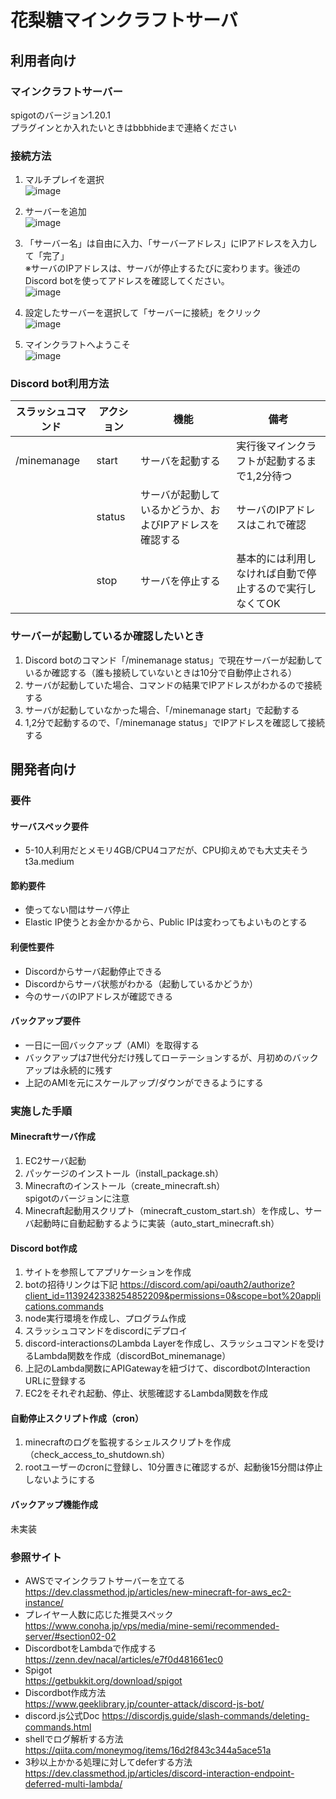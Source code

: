 # 花梨糖マインクラフトサーバ

## 利用者向け
### マインクラフトサーバー
spigotのバージョン1.20.1  
プラグインとか入れたいときはbbbhideまで連絡ください

### 接続方法
1. マルチプレイを選択  
![image](https://github.com/hideBBBtec/karinto_minecraft/assets/54278033/52ebdc99-4ae4-434a-aa66-49708142df46)

2. サーバーを追加  
![image](https://github.com/hideBBBtec/karinto_minecraft/assets/54278033/b354ff77-0e48-41bb-88cf-4173ee6c81da)

3. 「サーバー名」は自由に入力、「サーバーアドレス」にIPアドレスを入力して「完了」  
※サーバのIPアドレスは、サーバが停止するたびに変わります。後述のDiscord botを使ってアドレスを確認してください。  
![image](https://github.com/hideBBBtec/karinto_minecraft/assets/54278033/ad689973-b9ae-40e3-95b1-4353ba75ab5b)

4. 設定したサーバーを選択して「サーバーに接続」をクリック  
![image](https://github.com/hideBBBtec/karinto_minecraft/assets/54278033/9e18c66a-421d-46af-8703-c836e972b8cc)

5. マインクラフトへようこそ  
![image](https://github.com/hideBBBtec/karinto_minecraft/assets/54278033/26fae989-a402-4869-9fa6-46dd641d603e)

### Discord bot利用方法
|スラッシュコマンド|アクション|機能|備考|
|---|---|---|---|
|/minemanage|start|サーバを起動する|実行後マインクラフトが起動するまで1,2分待つ|
||status|サーバが起動しているかどうか、およびIPアドレスを確認する|サーバのIPアドレスはこれで確認|
||stop|サーバを停止する|基本的には利用しなければ自動で停止するので実行しなくてOK|


### サーバーが起動しているか確認したいとき
1. Discord botのコマンド「/minemanage status」で現在サーバーが起動しているか確認する（誰も接続していないときは10分で自動停止される）
2. サーバが起動していた場合、コマンドの結果でIPアドレスがわかるので接続する
3. サーバが起動していなかった場合、「/minemanage start」で起動する
4. 1,2分で起動するので、「/minemanage status」でIPアドレスを確認して接続する

## 開発者向け

### 要件
#### サーバスペック要件
- 5-10人利用だとメモリ4GB/CPU4コアだが、CPU抑えめでも大丈夫そう  
t3a.medium

#### 節約要件
- 使ってない間はサーバ停止
- Elastic IP使うとお金かかるから、Public IPは変わってもよいものとする

#### 利便性要件
- Discordからサーバ起動停止できる
- Discordからサーバ状態がわかる（起動しているかどうか）
- 今のサーバのIPアドレスが確認できる

#### バックアップ要件
- 一日に一回バックアップ（AMI）を取得する
- バックアップは7世代分だけ残してローテーションするが、月初めのバックアップは永続的に残す
- 上記のAMIを元にスケールアップ/ダウンができるようにする

### 実施した手順
#### Minecraftサーバ作成
1. EC2サーバ起動
2. パッケージのインストール（install_package.sh）
3. Minecraftのインストール（create_minecraft.sh）  
spigotのバージョンに注意
4. Minecraft起動用スクリプト（minecraft_custom_start.sh）を作成し、サーバ起動時に自動起動するように実装（auto_start_minecraft.sh）

#### Discord bot作成
1. サイトを参照してアプリケーションを作成
2. botの招待リンクは下記
https://discord.com/api/oauth2/authorize?client_id=1139242338254852209&permissions=0&scope=bot%20applications.commands
3. node実行環境を作成し、プログラム作成
4. スラッシュコマンドをdiscordにデプロイ
5. discord-interactionsのLambda Layerを作成し、スラッシュコマンドを受けるLambda関数を作成（discordBot_minemanage）
6. 上記のLambda関数にAPIGatewayを紐づけて、discordbotのInteraction URLに登録する
7. EC2をそれぞれ起動、停止、状態確認するLambda関数を作成

#### 自動停止スクリプト作成（cron）
1. minecraftのログを監視するシェルスクリプトを作成（check_access_to_shutdown.sh）
2. rootユーザーのcronに登録し、10分置きに確認するが、起動後15分間は停止しないようにする


#### バックアップ機能作成
未実装

### 参照サイト
- AWSでマインクラフトサーバーを立てる  
https://dev.classmethod.jp/articles/new-minecraft-for-aws_ec2-instance/
- プレイヤー人数に応じた推奨スペック  
https://www.conoha.jp/vps/media/mine-semi/recommended-server/#section02-02
- DiscordbotをLambdaで作成する  
https://zenn.dev/nacal/articles/e7f0d481661ec0
- Spigot  
https://getbukkit.org/download/spigot
- Discordbot作成方法  
https://www.geeklibrary.jp/counter-attack/discord-js-bot/
- discord.js公式Doc
https://discordjs.guide/slash-commands/deleting-commands.html
- shellでログ解析する方法  
https://qiita.com/moneymog/items/16d2f843c344a5ace51a
- 3秒以上かかる処理に対してdeferする方法
https://dev.classmethod.jp/articles/discord-interaction-endpoint-deferred-multi-lambda/

